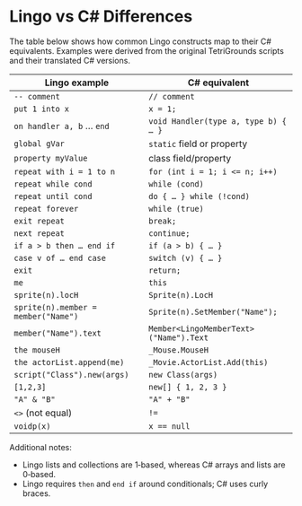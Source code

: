 # Lingo vs C# Differences

The table below shows how common Lingo constructs map to their C# equivalents.
Examples were derived from the original TetriGrounds scripts and their
translated C# versions.

| Lingo example | C# equivalent |
|---------------|---------------|
| `-- comment` | `// comment` |
| `put 1 into x` | `x = 1;` |
| `on handler a, b` … `end` | `void Handler(type a, type b) { … }` |
| `global gVar` | `static` field or property |
| `property myValue` | class field/property |
| `repeat with i = 1 to n` | `for (int i = 1; i <= n; i++)` |
| `repeat while cond` | `while (cond)` |
| `repeat until cond` | `do { … } while (!cond)` |
| `repeat forever` | `while (true)` |
| `exit repeat` | `break;` |
| `next repeat` | `continue;` |
| `if a > b then … end if` | `if (a > b) { … }` |
| `case v of … end case` | `switch (v) { … }` |
| `exit` | `return;` |
| `me` | `this` |
| `sprite(n).locH` | `Sprite(n).LocH` |
| `sprite(n).member = member("Name")` | `Sprite(n).SetMember("Name");` |
| `member("Name").text` | `Member<LingoMemberText>("Name").Text` |
| `the mouseH` | `_Mouse.MouseH` |
| `the actorList.append(me)` | `_Movie.ActorList.Add(this)` |
| `script("Class").new(args)` | `new Class(args)` |
| `[1,2,3]` | `new[] { 1, 2, 3 }` |
| `"A" & "B"` | `"A" + "B"` |
| `<>` (not equal) | `!=` |
| `voidp(x)` | `x == null` |

Additional notes:

- Lingo lists and collections are 1‑based, whereas C# arrays and lists are
  0‑based.
- Lingo requires `then` and `end if` around conditionals; C# uses curly braces.

